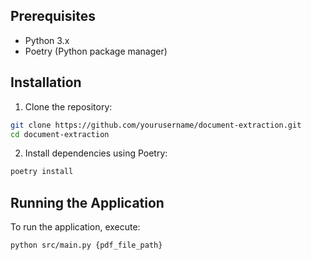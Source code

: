 ## Prerequisites

- Python 3.x
- Poetry (Python package manager)

## Installation

1. Clone the repository:
```bash
git clone https://github.com/yourusername/document-extraction.git
cd document-extraction
```

2. Install dependencies using Poetry:
```bash
poetry install
```

## Running the Application

To run the application, execute:

```bash
python src/main.py {pdf_file_path}
```